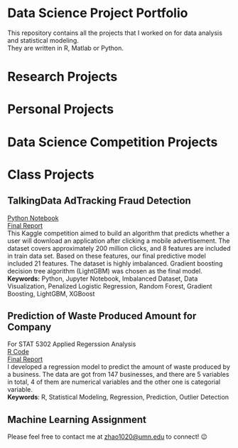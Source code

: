# Data Science Project Portfolio
This repository contains all the projects that I worked on for data analysis and statistical modeling.<br />They are written in R, Matlab or Python.

# Research Projects

# Personal Projects

# Data Science Competition Projects

# Class Projects
## TalkingData AdTracking Fraud Detection
[Python Notebook](https://github.com/EchoZhaoo/DS-Project-Portfolio/blob/master/Python/TalkingData.ipynb)<br /> 
[Final Report](https://github.com/EchoZhaoo/DS-Project-Portfolio/blob/master/Report/PUBH%207475_Final_Report.pdf)<br /> 
This Kaggle competition aimed to build an algorithm that predicts whether a user will download an application after clicking a mobile advertisement. The dataset covers approximately 200 million clicks, and 8 features are included in train data set. Based on these features, our final predictive model included 21 features. The dataset is highly imbalanced.
Gradient boosting decision tree algorithm (LightGBM) was chosen as the final model.  
**Keywords:** Python, Jupyter Notebook, Imbalanced Dataset, Data Visualization, Penalized Logistic Regression, Random Forest, Gradient Boosting, LightGBM, XGBoost

## Prediction of Waste Produced Amount for Company
 For STAT 5302 Applied Regerssion Analysis<br />
 [R Code](https://github.com/EchoZhaoo/DS-Project-Portfolio/blob/master/R%20Code/STAT5302_Project.R)<br />
 [Final Report](https://github.com/EchoZhaoo/DS-Project-Portfolio/blob/master/Report/STAT5302_Project_Report.pdf)<br /> 
 I developed a regression model to predict the amount of waste produced by a business. The data are got from 147 businesses, and there are 5 variables in total, 4 of them are numerical variables and the other one is categorial variable.<br />
 **Keywords**: R, Statistical Modeling, Regression, Prediction, Outlier Detection
## Machine Learning Assignment




Please feel free to contact me at [zhao1020@umn.edu](zhao1020@umn.edu) to connect! :wink:
